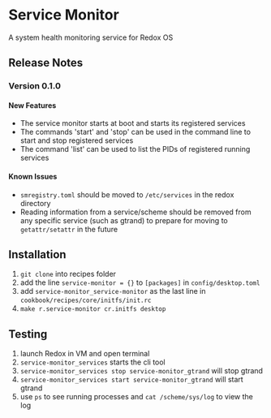 # Service Monitor
A system health monitoring service for Redox OS

## Release Notes
### Version 0.1.0

#### New Features
* The service monitor starts at boot and starts its registered services
* The commands 'start' and 'stop' can be used in the command line to start and stop registered services
* The command 'list' can be used to list the PIDs of registered running services

#### Known Issues
* `smregistry.toml` should be moved to `/etc/services` in the redox directory
* Reading information from a service/scheme should be removed from any specific service (such as gtrand) to prepare for moving to `getattr/setattr` in the future


## Installation
1. `git clone` into recipes folder
2. add the line `service-monitor = {}` to `[packages]` in `config/desktop.toml`
3. add `service-monitor_service-monitor` as the last line in `cookbook/recipes/core/initfs/init.rc` 
4. `make r.service-monitor cr.initfs desktop`

## Testing
1. launch Redox in VM and open terminal
2. `service-monitor_services` starts the cli tool
3. `service-monitor_services stop service-monitor_gtrand` will stop gtrand
4. `service-monitor_services start service-monitor_gtrand` will start gtrand
5. use `ps` to see running processes and `cat /scheme/sys/log` to view the log